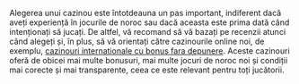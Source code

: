 Alegerea unui cazinou este întotdeauna un pas important, indiferent dacă aveți experiență în jocurile de noroc sau dacă aceasta este prima dată când intenționați să jucați. De altfel, vă recomand să vă bazați pe recenzii atunci când alegeți și, în plus, să vă orientați către cazinourile online noi, de exemplu, [cazinouri internationale cu bonus fara depunere](https://cazinou.io). Aceste cazinouri oferă de obicei mai multe bonusuri, mai multe jocuri de noroc noi și condiții mai corecte și mai transparente, ceea ce este relevant pentru toți jucătorii.
